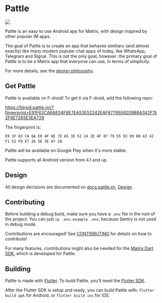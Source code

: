 # Pattle

  [![](https://img.shields.io/matrix/pattle:matrix.org.svg)](https://matrix.to/#/#pattle:matrix.org)
  

  Pattle is an easy to use Android app for Matrix, with
  design inspired by other popular IM apps.

  The goal of Pattle is to create an app that behaves similiary
  (and almost exactly) like many modern popular chat apps of today,
  like WhatsApp, Telegram and Signal. This is not the only goal,
  however: the primary goal of Pattle is to be a Matrix app that
  everyone can use, in terms of simplicity.

  For more details, see the
  [design philosophy](https://docs.pattle.im/design/philosophy/).

## Get Pattle
   
   Pattle is available on F-droid! To get it via F-droid, add the following repo:
   
   https://fdroid.pattle.im/?fingerprint=E91F63CA6AE04F8E7EA53E52242EAF8779559209B8A342F152F9E7265E3EA729

   The fingerprint is:

   `E9 1F 63 CA 6A E0 4F 8E 7E A5 3E 52 24 2E AF 87 79 55 92 09 B8 A3 42 F1 52 F9 E7 26 5E 3E A7 29`.

   Pattle will be available on Google Play when it's more stable.

   Pattle supports all Android version from 4.1 and up.

## Design

   All design decisions are documented on
   [docs.pattle.im](https://docs.pattle.im),
   [Design](https://docs.pattle.im/design/philosophy/).

## Contributing

   Before building a debug build, make sure you have a `.env` file in the
   root of the project. You can just `cp .env.example .env`, because
   Sentry is not used in debug mode.
   
   Contributions are encouraged! See [CONTRIBUTING](CONTRIBUTING.md) for
   details on how to contribute!

   For many features, contributions might also be needed for the
   [Matrix Dart SDK](https://git.pattle.im/pattle/library/matrix-dart-sdk),
   which is developed for Pattle.

## Building

   Pattle is made with [Flutter](https://flutter.dev/). To build Pattle,
   you'll need the [Flutter SDK](https://flutter.dev/docs/get-started/install).

   After the Flutter SDK is setup and ready, you can build Pattle with:
   `flutter build apk` for Android, or
   `flutter build ios` for iOS.
